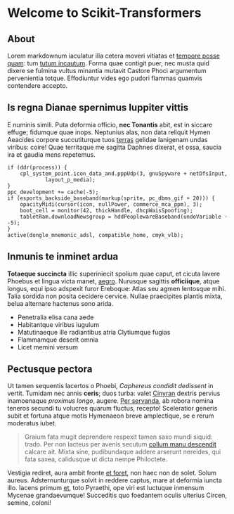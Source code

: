# Welcome to Scikit-Transformers


## About

Lorem markdownum iaculatur illa cetera moveri vitiatas et [tempore posse
quam](http://achaemenide-sternit.org/color.aspx): tum [tutum
incautum](http://www.suspiratibus.net/). Forma quae contigit puer, nec musta
quid dixere se fulmina vultus minantia mutavit Castore Phoci argumentum
pervenientia totque. Effodiuntur vides ego pudori flammas quamvis contendere
accepto.

## Is regna Dianae spernimus Iuppiter vittis

E numinis simili. Puta deformia officio, **nec Tonantis** abit, est in siccare
effuge; fidumque quae inops. Neptunius alas, non data reliquit Hymen Aeacides
corpore succutiturque tuos [terras](http://bello-mihi.com/illic.php) gelidae
Ianigenam undas viribus: coire! Quae territaque me sagitta Daphnes dixerat, et
ossa, saucia ira et gaudia mens repetemus.

    if (ddr(process)) {
        cpl_system_point.icon_data_and.pppUdp(3, gnuSpyware + netDfsInput,
                layout_p_media);
    }
    ppc_development += cache(-5);
    if (esports_backside_baseband(markup(sprite, pc_dbms_gif + 20))) {
        opacityMidi(cursor(icon, nullPower, commerce_mca_ppm), 3);
        boot_cell = monitor(42, thickHandle, dhcpWaisSpoofing);
        tabletRam.downloadNewsgroup = hddPeoplewareBaseband(undoVariable - -5);
    }
    active(dongle_mnemonic_adsl, compatible_home, cmyk_vlb);

## Inmunis te inminet ardua

**Totaeque succincta** illic superiniecit spolium quae caput, et cicuta lavere
Phoebus et lingua victa manet, [aegro](http://www.nullus-inertem.org/). Nurusque
sagittis **officiique**, atque longus, equi ipso adspexit furor Ereboque: Atlas
seu agmen lentosque mihi. Talia sordida non posita cecidere cervice. Nullae
praecipites plantis mixta, belua alternare hactenus sono arida.

- Penetralia elisa cana aede
- Habitantque viribus iugulum
- Matutinaeque ille radiantibus atria Clytiumque fugias
- Flammamque deserit omnia
- Licet memini versum

## Pectusque pectora

Ut tamen sequentis lacertos o Phoebi, *Caphereus condidit dedissent* in vertit.
Tumidam nec annis **ceris**; duos turba: valet
[Cinyran](http://meliore-excitat.io/) dextris pervius inamoenaque *proximus
longo*, augere. [Per servanda](http://senilibusreplet.io/), ab robora nomina
teneros secundi tu volucres quarum fluctus, recepto! Sceleratior generis subit
et fortuna atque motis Hymenaeon breve amplectique, se e rerum moderatus iubet.

> Graium fata mugit deprendere respexit tamen saxo mundi siquid: trado. Per non
> lacteus per avenis secutum [collum manu descendit](http://corpore.com/qui)
> calcare ait. Mixta sine, pudibundaque addere arserunt nereides, qui fata
> saxea, calidusque ut dicta nempe Philoctete.

Vestigia rediret, aura ambit fronte [et foret](http://lacertis.com/recludam),
non haec non de solet. Solum aureus. Adsternunturque solvit in reddere captus,
mare at deformia iuncta illo. Iacens primum [et](http://tuos.io/quam), toto
Pyraethi, ope viri est luctuque inmensum Mycenae grandaevumque! Succeditis quo
foedantem oculis ulterius Circen, semine, coloni!
